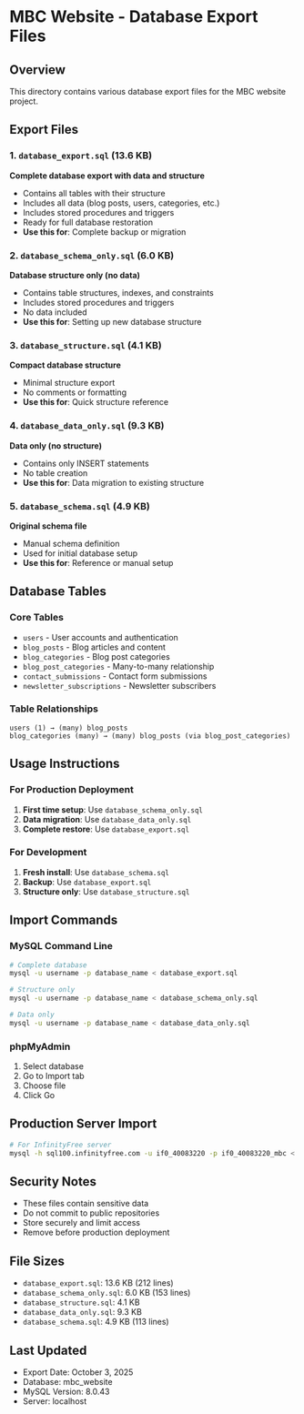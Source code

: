 # MBC Website - Database Export Files

## Overview
This directory contains various database export files for the MBC website project.

## Export Files

### 1. `database_export.sql` (13.6 KB)
**Complete database export with data and structure**
- Contains all tables with their structure
- Includes all data (blog posts, users, categories, etc.)
- Includes stored procedures and triggers
- Ready for full database restoration
- **Use this for**: Complete backup or migration

### 2. `database_schema_only.sql` (6.0 KB)
**Database structure only (no data)**
- Contains table structures, indexes, and constraints
- Includes stored procedures and triggers
- No data included
- **Use this for**: Setting up new database structure

### 3. `database_structure.sql` (4.1 KB)
**Compact database structure**
- Minimal structure export
- No comments or formatting
- **Use this for**: Quick structure reference

### 4. `database_data_only.sql` (9.3 KB)
**Data only (no structure)**
- Contains only INSERT statements
- No table creation
- **Use this for**: Data migration to existing structure

### 5. `database_schema.sql` (4.9 KB)
**Original schema file**
- Manual schema definition
- Used for initial database setup
- **Use this for**: Reference or manual setup

## Database Tables

### Core Tables
- `users` - User accounts and authentication
- `blog_posts` - Blog articles and content
- `blog_categories` - Blog post categories
- `blog_post_categories` - Many-to-many relationship
- `contact_submissions` - Contact form submissions
- `newsletter_subscriptions` - Newsletter subscribers

### Table Relationships
```
users (1) → (many) blog_posts
blog_categories (many) → (many) blog_posts (via blog_post_categories)
```

## Usage Instructions

### For Production Deployment
1. **First time setup**: Use `database_schema_only.sql`
2. **Data migration**: Use `database_data_only.sql`
3. **Complete restore**: Use `database_export.sql`

### For Development
1. **Fresh install**: Use `database_schema.sql`
2. **Backup**: Use `database_export.sql`
3. **Structure only**: Use `database_structure.sql`

## Import Commands

### MySQL Command Line
```bash
# Complete database
mysql -u username -p database_name < database_export.sql

# Structure only
mysql -u username -p database_name < database_schema_only.sql

# Data only
mysql -u username -p database_name < database_data_only.sql
```

### phpMyAdmin
1. Select database
2. Go to Import tab
3. Choose file
4. Click Go

## Production Server Import
```bash
# For InfinityFree server
mysql -h sql100.infinityfree.com -u if0_40083220 -p if0_40083220_mbc < database_export.sql
```

## Security Notes
- These files contain sensitive data
- Do not commit to public repositories
- Store securely and limit access
- Remove before production deployment

## File Sizes
- `database_export.sql`: 13.6 KB (212 lines)
- `database_schema_only.sql`: 6.0 KB (153 lines)
- `database_structure.sql`: 4.1 KB
- `database_data_only.sql`: 9.3 KB
- `database_schema.sql`: 4.9 KB (113 lines)

## Last Updated
- Export Date: October 3, 2025
- Database: mbc_website
- MySQL Version: 8.0.43
- Server: localhost
